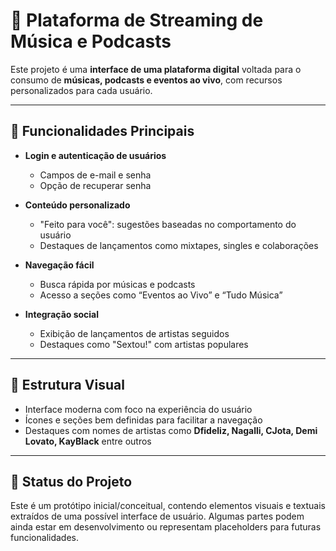 # 🎵 Plataforma de Streaming de Música e Podcasts

Este projeto é uma **interface de uma plataforma digital** voltada para o consumo de **músicas, podcasts e eventos ao vivo**, com recursos personalizados para cada usuário.

---

## 📌 Funcionalidades Principais

- **Login e autenticação de usuários**
  - Campos de e-mail e senha
  - Opção de recuperar senha

- **Conteúdo personalizado**
  - "Feito para você": sugestões baseadas no comportamento do usuário
  - Destaques de lançamentos como mixtapes, singles e colaborações

- **Navegação fácil**
  - Busca rápida por músicas e podcasts
  - Acesso a seções como “Eventos ao Vivo” e “Tudo Música”

- **Integração social**
  - Exibição de lançamentos de artistas seguidos
  - Destaques como "Sextou!" com artistas populares

---

## 🧱 Estrutura Visual

- Interface moderna com foco na experiência do usuário
- Ícones e seções bem definidas para facilitar a navegação
- Destaques com nomes de artistas como **Dfideliz, Nagalli, CJota, Demi Lovato, KayBlack** entre outros

---

## 🚧 Status do Projeto

Este é um protótipo inicial/conceitual, contendo elementos visuais e textuais extraídos de uma possível interface de usuário. Algumas partes podem ainda estar em desenvolvimento ou representam placeholders para futuras funcionalidades.
